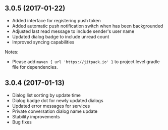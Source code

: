 3.0.5 (2017-01-22)
------------------

- Added interface for registering push token
- Added automatic push notification switch when has been backgrounded
- Adjusted last read message to include sender's user name
- Updated dialog badge to include unread count
- Improved syncing capabilities

Notes:
- Please add `maven { url 'https://jitpack.io' }` to project level gradle file for dependencies.


3.0.4 (2017-01-13)
------------------
- Dialog list sorting by update time
- Dialog badge dot for newly updated dialogs
- Updated error messages for services
- Private conversation dialog name update
- Stability improvements
- Bug fixes
